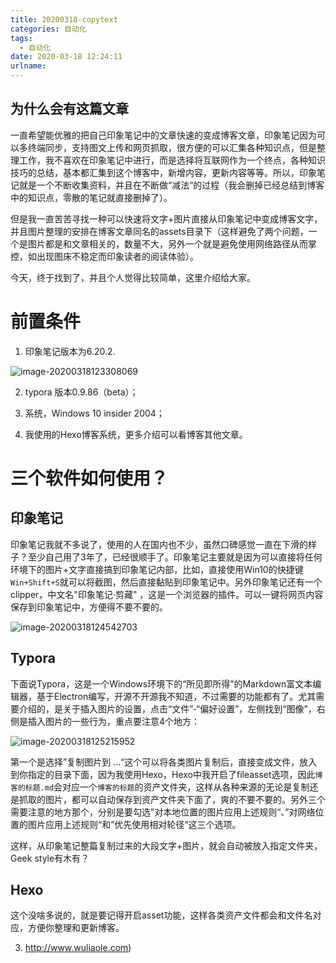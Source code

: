 ```yaml
---
title: 20200318-copytext
categories: 自动化
tags:
  - 自动化
date: 2020-03-18 12:24:11
urlname:
---
```


## 为什么会有这篇文章

一直希望能优雅的把自己印象笔记中的文章快速的变成博客文章，印象笔记因为可以多终端同步，支持图文上传和网页抓取，很方便的可以汇集各种知识点，但是整理工作，我不喜欢在印象笔记中进行，而是选择将互联网作为一个终点，各种知识技巧的总结，基本都汇集到这个博客中，新增内容，更新内容等等。所以，印象笔记就是一个不断收集资料，并且在不断做“减法”的过程（我会删掉已经总结到博客中的知识点，零散的笔记就直接删掉了）。

但是我一直苦苦寻找一种可以快速将文字+图片直接从印象笔记中变成博客文字，并且图片整理的安排在博客文章同名的assets目录下（这样避免了两个问题，一个是图片都是和文章相关的，数量不大，另外一个就是避免使用网络路径从而掌控，如出现图床不稳定而印象读者的阅读体验）。

今天，终于找到了，并且个人觉得比较简单，这里介绍给大家。

# 前置条件

1. 印象笔记版本为6.20.2.

![image-20200318123308069](20200318-copytext.assets/image-20200318123308069.png)

2. typora 版本0.9.86（beta）；

3. 系统，Windows 10 insider 2004；
4. 我使用的Hexo博客系统，更多介绍可以看博客其他文章。

# 三个软件如何使用？

## 印象笔记

印象笔记我就不多说了，使用的人在国内也不少，虽然口碑感觉一直在下滑的样子？至少自己用了3年了，已经很顺手了。印象笔记主要就是因为可以直接将任何环境下的图片+文字直接搞到印象笔记内部，比如，直接使用Win10的快捷键`Win+Shift+S`就可以将截图，然后直接黏贴到印象笔记中。另外印象笔记还有一个clipper，中文名"印象笔记·剪藏" ，这是一个浏览器的插件。可以一键将网页内容保存到印象笔记中，方便得不要不要的。

![image-20200318124542703](20200318-copytext.assets/image-20200318124542703.png)

## Typora

下面说Typora，这是一个Windows环境下的“所见即所得”的Markdown富文本编辑器，基于Electron编写，开源不开源我不知道，不过需要的功能都有了。尤其需要介绍的，是关于插入图片的设置，点击“文件”-“偏好设置”，左侧找到“图像”，右侧是插入图片的一些行为，重点要注意4个地方：

![image-20200318125215952](20200318-copytext.assets/image-20200318125215952.png)

第一个是选择”复制图片到 ...“这个可以将各类图片复制后，直接变成文件，放入到你指定的目录下面，因为我使用Hexo，Hexo中我开启了fileasset选项，因此`博客的标题.md`会对应一个`博客的标题`的资产文件夹，这样从各种来源的无论是复制还是抓取的图片，都可以自动保存到资产文件夹下面了，爽的不要不要的。另外三个需要注意的地方那个，分别是要勾选”对本地位置的图片应用上述规则“、”对网络位置的图片应用上述规则“和”优先使用相对轮径“这三个选项。

这样，从印象笔记整篇复制过来的大段文字+图片，就会自动被放入指定文件夹，Geek style有木有？

## Hexo

这个没啥多说的，就是要记得开启asset功能，这样各类资产文件都会和文件名对应，方便你整理和更新博客。

3. http://www.wuliaole.com)
